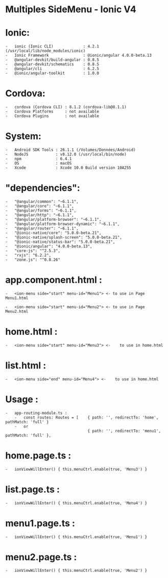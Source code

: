 # Multiples SideMenu - Ionic V4

#   Ionic:
    -   ionic (Ionic CLI)             : 4.2.1 (/usr/local/lib/node_modules/ionic)
    -   Ionic Framework               : @ionic/angular 4.0.0-beta.13
    -   @angular-devkit/build-angular : 0.8.5
    -   @angular-devkit/schematics    : 0.8.5
    -   @angular/cli                  : 6.2.5
    -   @ionic/angular-toolkit        : 1.0.0

#   Cordova:
    -   cordova (Cordova CLI) : 8.1.2 (cordova-lib@8.1.1)
    -   Cordova Platforms     : not available
    -   Cordova Plugins       : not available

#   System:
    -   Android SDK Tools : 26.1.1 (/Volumes/Données/Android)
    -   NodeJS            : v8.12.0 (/usr/local/bin/node)
    -   npm               : 6.4.1
    -   OS                : macOS
    -   Xcode             : Xcode 10.0 Build version 10A255

# "dependencies":
    -   "@angular/common": "~6.1.1",
    -   "@angular/core": "~6.1.1",
    -   "@angular/forms": "~6.1.1",
    -   "@angular/http": "~6.1.1",
    -   "@angular/platform-browser": "~6.1.1",
    -   "@angular/platform-browser-dynamic": "~6.1.1",
    -   "@angular/router": "~6.1.1",
    -   "@ionic-native/core": "5.0.0-beta.21",
    -   "@ionic-native/splash-screen": "5.0.0-beta.21",
    -   "@ionic-native/status-bar": "5.0.0-beta.21",
    -   "@ionic/angular": "4.0.0-beta.13",
    -   "core-js": "^2.5.3",
    -   "rxjs": "6.2.2",
    -   "zone.js": "^0.8.26"
  
  #  app.component.html :

    -   <ion-menu side="start" menu-id="Menu1"> <- to use in Page Menu1.html
  
    -   <ion-menu side="start" menu-id="Menu2"> <- to use in Page Menu2.html

  # home.html :

    -   <ion-menu side="start" menu-id="Menu3"> <-    to use in home.html

  # list.html :

    -   <ion-menu side="end" menu-id="Menu4"> <-    to use in home.html

# Usage :
    -   app-routing-module.ts :
        -   const routes: Routes = [    { path: '', redirectTo: 'home', pathMatch: 'full' }
        -   or
                                        { path: '', redirectTo: 'menu1', pathMatch: 'full' },

# home.page.ts :
    -   ionViewWillEnter() { this.menuCtrl.enable(true, 'Menu3') }

# list.page.ts :
    -   ionViewWillEnter() { this.menuCtrl.enable(true, 'Menu4') }

# menu1.page.ts :
    -   ionViewWillEnter() { this.menuCtrl.enable(true, 'Menu1') }

# menu2.page.ts :
    -   ionViewWillEnter() { this.menuCtrl.enable(true, 'Menu2') }